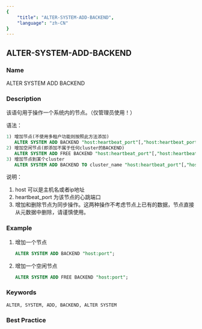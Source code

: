 ```yaml
---
{
    "title": "ALTER-SYSTEM-ADD-BACKEND",
    "language": "zh-CN"
}
---
```


<!--
Licensed to the Apache Software Foundation (ASF) under one
or more contributor license agreements.  See the NOTICE file
distributed with this work for additional information
regarding copyright ownership.  The ASF licenses this file
to you under the Apache License, Version 2.0 (the
"License"); you may not use this file except in compliance
with the License.  You may obtain a copy of the License at

  http://www.apache.org/licenses/LICENSE-2.0

Unless required by applicable law or agreed to in writing,
software distributed under the License is distributed on an
"AS IS" BASIS, WITHOUT WARRANTIES OR CONDITIONS OF ANY
KIND, either express or implied.  See the License for the
specific language governing permissions and limitations
under the License.
-->

## ALTER-SYSTEM-ADD-BACKEND

### Name

ALTER SYSTEM ADD BACKEND

### Description

该语句用于操作一个系统内的节点。（仅管理员使用！）

语法：

```sql
1) 增加节点(不使用多租户功能则按照此方法添加)
   ALTER SYSTEM ADD BACKEND "host:heartbeat_port"[,"host:heartbeat_port"...];
2) 增加空闲节点(即添加不属于任何cluster的BACKEND)
   ALTER SYSTEM ADD FREE BACKEND "host:heartbeat_port"[,"host:heartbeat_port"...];
3) 增加节点到某个cluster
   ALTER SYSTEM ADD BACKEND TO cluster_name "host:heartbeat_port"[,"host:heartbeat_port"...];
```

 说明：

1. host 可以是主机名或者ip地址
2.  heartbeat_port 为该节点的心跳端口
3. 增加和删除节点为同步操作。这两种操作不考虑节点上已有的数据，节点直接从元数据中删除，请谨慎使用。

### Example

 1. 增加一个节点
    
     ```sql
    ALTER SYSTEM ADD BACKEND "host:port";
    ```

 1. 增加一个空闲节点
    
    ```sql
    ALTER SYSTEM ADD FREE BACKEND "host:port";
    ```

### Keywords

    ALTER, SYSTEM, ADD, BACKEND, ALTER SYSTEM

### Best Practice

